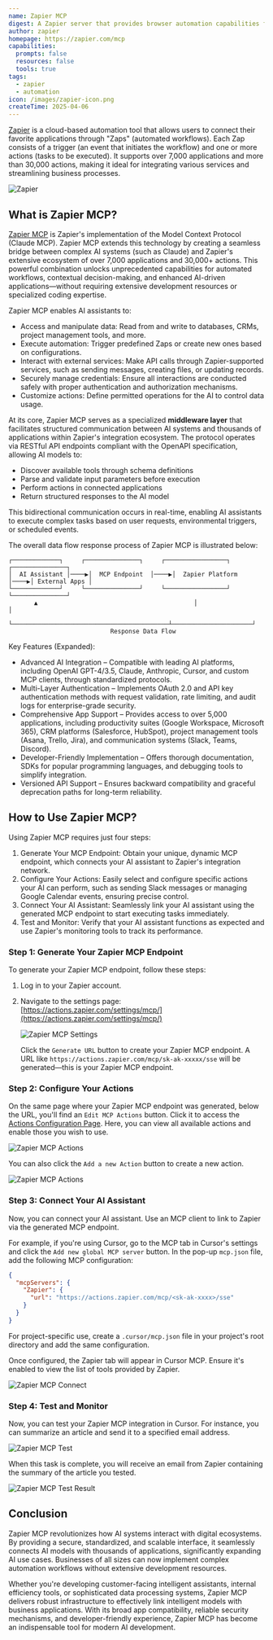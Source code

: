 ```yaml
---
name: Zapier MCP
digest: A Zapier server that provides browser automation capabilities for large language models
author: zapier
homepage: https://zapier.com/mcp
capabilities:
  prompts: false
  resources: false
  tools: true
tags:
  - zapier
  - automation
icon: /images/zapier-icon.png
createTime: 2025-04-06
---
```


[Zapier](https://zapier.com) is a cloud-based automation tool that allows users to connect their favorite applications through "Zaps" (automated workflows). Each Zap consists of a trigger (an event that initiates the workflow) and one or more actions (tasks to be executed). It supports over 7,000 applications and more than 30,000 actions, making it ideal for integrating various services and streamlining business processes.

![Zapier](/images/zapier-mcp.jpg)

## What is Zapier MCP?

[Zapier MCP](https://zapier.com/mcp) is Zapier's implementation of the Model Context Protocol (Claude MCP). Zapier MCP extends this technology by creating a seamless bridge between complex AI systems (such as Claude) and Zapier's extensive ecosystem of over 7,000 applications and 30,000+ actions. This powerful combination unlocks unprecedented capabilities for automated workflows, contextual decision-making, and enhanced AI-driven applications—without requiring extensive development resources or specialized coding expertise.

Zapier MCP enables AI assistants to:

- Access and manipulate data: Read from and write to databases, CRMs, project management tools, and more.
- Execute automation: Trigger predefined Zaps or create new ones based on configurations.
- Interact with external services: Make API calls through Zapier-supported services, such as sending messages, creating files, or updating records.
- Securely manage credentials: Ensure all interactions are conducted safely with proper authentication and authorization mechanisms.
- Customize actions: Define permitted operations for the AI to control data usage.

At its core, Zapier MCP serves as a specialized **middleware layer** that facilitates structured communication between AI systems and thousands of applications within Zapier's integration ecosystem. The protocol operates via RESTful API endpoints compliant with the OpenAPI specification, allowing AI models to:

- Discover available tools through schema definitions
- Parse and validate input parameters before execution
- Perform actions in connected applications
- Return structured responses to the AI model

This bidirectional communication occurs in real-time, enabling AI assistants to execute complex tasks based on user requests, environmental triggers, or scheduled events.

The overall data flow response process of Zapier MCP is illustrated below:

```
┌─────────────┐     ┌───────────────┐     ┌─────────────────┐     ┌───────────────┐
│  AI Assistant │────▶│  MCP Endpoint  │────▶│  Zapier Platform │────▶│ External Apps │
└─────────────┘     └───────────────┘     └─────────────────┘     └───────────────┘
       ▲                                           │                      │
       └───────────────────────────────────────────┴──────────────────────┘
                            Response Data Flow
```

Key Features (Expanded):

- Advanced AI Integration – Compatible with leading AI platforms, including OpenAI GPT-4/3.5, Claude, Anthropic, Cursor, and custom MCP clients, through standardized protocols.
- Multi-Layer Authentication – Implements OAuth 2.0 and API key authentication methods with request validation, rate limiting, and audit logs for enterprise-grade security.
- Comprehensive App Support – Provides access to over 5,000 applications, including productivity suites (Google Workspace, Microsoft 365), CRM platforms (Salesforce, HubSpot), project management tools (Asana, Trello, Jira), and communication systems (Slack, Teams, Discord).
- Developer-Friendly Implementation – Offers thorough documentation, SDKs for popular programming languages, and debugging tools to simplify integration.
- Versioned API Support – Ensures backward compatibility and graceful deprecation paths for long-term reliability.

## How to Use Zapier MCP?

Using Zapier MCP requires just four steps:

1. Generate Your MCP Endpoint: Obtain your unique, dynamic MCP endpoint, which connects your AI assistant to Zapier's integration network.
2. Configure Your Actions: Easily select and configure specific actions your AI can perform, such as sending Slack messages or managing Google Calendar events, ensuring precise control.
3. Connect Your AI Assistant: Seamlessly link your AI assistant using the generated MCP endpoint to start executing tasks immediately.
4. Test and Monitor: Verify that your AI assistant functions as expected and use Zapier's monitoring tools to track its performance.

### Step 1: Generate Your Zapier MCP Endpoint

To generate your Zapier MCP endpoint, follow these steps:

1. Log in to your Zapier account.
2. Navigate to the settings page: [https://actions.zapier.com/settings/mcp/](https://actions.zapier.com/settings/mcp/)

   ![Zapier MCP Settings](/images/zapier-mcp-settings.jpg)

   Click the `Generate URL` button to create your Zapier MCP endpoint. A URL like `https://actions.zapier.com/mcp/sk-ak-xxxxx/sse` will be generated—this is your Zapier MCP endpoint.

### Step 2: Configure Your Actions

On the same page where your Zapier MCP endpoint was generated, below the URL, you'll find an `Edit MCP Actions` button. Click it to access the [Actions Configuration Page](https://actions.zapier.com/mcp/actions/). Here, you can view all available actions and enable those you wish to use.

![Zapier MCP Actions](/images/zapier-mcp-actions.jpg)

You can also click the `Add a new Action` button to create a new action.

![Zapier MCP Actions](/images/zapier-add-action.jpg)

### Step 3: Connect Your AI Assistant

Now, you can connect your AI assistant. Use an MCP client to link to Zapier via the generated MCP endpoint.

For example, if you're using Cursor, go to the MCP tab in Cursor's settings and click the `Add new global MCP server` button. In the pop-up `mcp.json` file, add the following MCP configuration:

```json
{
  "mcpServers": {
    "Zapier": {
      "url": "https://actions.zapier.com/mcp/<sk-ak-xxxx>/sse"
    }
  }
}
```

For project-specific use, create a `.cursor/mcp.json` file in your project's root directory and add the same configuration.

Once configured, the Zapier tab will appear in Cursor MCP. Ensure it's enabled to view the list of tools provided by Zapier.

![Zapier MCP Connect](/images/zapier-cursor-settings.png)

### Step 4: Test and Monitor

Now, you can test your Zapier MCP integration in Cursor. For instance, you can summarize an article and send it to a specified email address.

![Zapier MCP Test](/images/zapier-test.png)

When this task is complete, you will receive an email from Zapier containing the summary of the article you tested.

![Zapier MCP Test Result](/images/zapier-result.png)

## Conclusion

Zapier MCP revolutionizes how AI systems interact with digital ecosystems. By providing a secure, standardized, and scalable interface, it seamlessly connects AI models with thousands of applications, significantly expanding AI use cases. Businesses of all sizes can now implement complex automation workflows without extensive development resources.

Whether you're developing customer-facing intelligent assistants, internal efficiency tools, or sophisticated data processing systems, Zapier MCP delivers robust infrastructure to effectively link intelligent models with business applications. With its broad app compatibility, reliable security mechanisms, and developer-friendly experience, Zapier MCP has become an indispensable tool for modern AI development.
